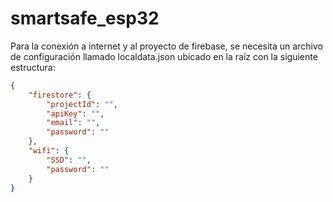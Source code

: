 # smartsafe_esp32

Para la conexión a internet y al proyecto de firebase, se necesita un archivo de configuración llamado localdata.json ubicado en la raíz con la siguiente estructura:

```json
{
    "firestore": {
        "projectId": "",
        "apiKey": "",
        "email": "",
        "password": ""
    },
    "wifi": {
        "SSD": "",
        "password": ""
    }
}
```
